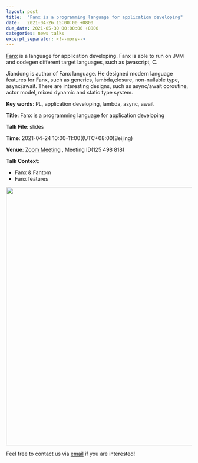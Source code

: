 ```yaml
---
layout: post
title:  "Fanx is a programming language for application developing"
date:   2021-04-26 15:00:00 +0800
due_date: 2021-05-30 00:00:00 +0800
categories: news talks
excerpt_separator: <!--more-->
---
```


[Fanx](http://fanx.info/index_zh.html) is a language for application developing. Fanx is able to run on JVM and codegen different target languages, such as javascript, C.

<!--more-->

Jiandong is  author of Fanx language.  He designed modern language features for Fanx, such as generics, lambda,closure, non-nullable type, async/await.  There are interesting designs, such as async/await coroutine, actor model, mixed dynamic and static type system.

**Key words**: PL, application developing, lambda, async, await

**Title**: Fanx is a programming language for application developing

**Talk File**: slides

**Time**: 2021-04-24 10:00-11:00((UTC+08:00)Beijing)  

**Venue**: [Zoom Meeting](https://welink-meeting.zoom.us/j/125498818) , Meeting ID(125 498 818)  

**Talk Context**:

- Fanx & Fantom
- Fanx features

<img src="http://deeplang.org/assets/images/fanx.jpg" width="700">


Feel free to contact us via [email](mailto:swubear@163.com) if you are interested!

